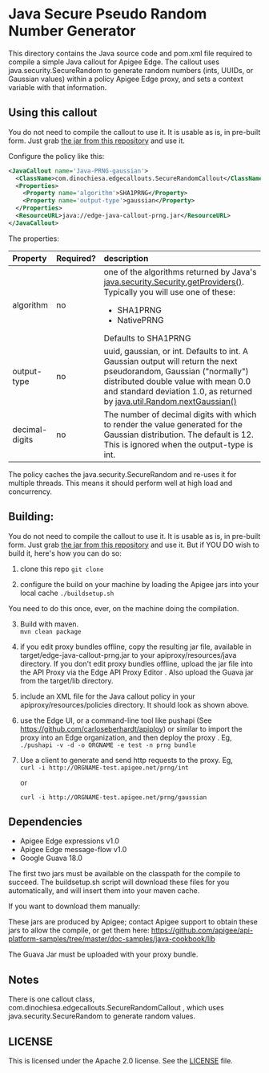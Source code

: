 # Java Secure Pseudo Random Number Generator

This directory contains the Java source code and pom.xml file required
to compile a simple Java callout for Apigee Edge. The callout uses
java.security.SecureRandom to generate random numbers (ints, UUIDs, or
Gaussian values) within a policy Apigee Edge proxy, and sets a context
variable with that information.

## Using this callout

You do not need to compile the callout to use it.
It is usable as is, in pre-built form. Just grab [the jar from this repository](bundle/apiproxy/resources/java/edge-java-callout-prng.jar) and use it. 

Configure the policy like this:

```xml
<JavaCallout name='Java-PRNG-gaussian'>
  <ClassName>com.dinochiesa.edgecallouts.SecureRandomCallout</ClassName>
  <Properties>
    <Property name='algorithm'>SHA1PRNG</Property>
    <Property name='output-type'>gaussian</Property>
  </Properties>
  <ResourceURL>java://edge-java-callout-prng.jar</ResourceURL>
</JavaCallout>
```

The properties:

| Property | Required? | description |
|:---------|:---------|:---------|
| algorithm | no |one of the algorithms returned by Java's [java.security.Security.getProviders()](https://docs.oracle.com/javase/7/docs/api/java/security/Security.html#getProviders()). Typically you will use one of these:<ul><li>SHA1PRNG</li><li>NativePRNG</li></ul> Defaults to SHA1PRNG |
| output-type | no | uuid, gaussian, or int. Defaults to int. A Gaussian output will return the next pseudorandom, Gaussian ("normally") distributed double value with mean 0.0 and standard deviation 1.0, as returned by [java.util.Random.nextGaussian()](https://docs.oracle.com/javase/7/docs/api/java/util/Random.html#nextGaussian()) |
| decimal-digits | no | The number of decimal digits with which to render the value generated for the Gaussian distribution. The default is 12.  This is ignored when the output-type is int. |

The policy caches the java.security.SecureRandom and re-uses it for multiple threads. This means it should perform well at high load and concurrency. 


## Building:

You do not need to compile the callout to use it.
It is usable as is, in pre-built form. Just grab [the jar from this repository](bundle/apiproxy/resources/java/edge-java-callout-prng.jar) and use it.  But if YOU DO wish to build it, here's how you can do so: 

1. clone this repo
  ```git clone```

2. configure the build on your machine by loading the Apigee jars into your local cache
  ```./buildsetup.sh```

  You need to do this once, ever, on the machine doing the compilation.

3. Build with maven.  
  ```mvn clean package```

4. if you edit proxy bundles offline, copy the resulting jar file, available in  target/edge-java-callout-prng.jar to your apiproxy/resources/java directory.  If you don't edit proxy bundles offline, upload the jar file into the API Proxy via the Edge API Proxy Editor . Also upload the Guava jar from the target/lib directory.

4. include an XML file for the Java callout policy in your
   apiproxy/resources/policies directory. It should look as shown above. 

5. use the Edge UI, or a command-line tool like pushapi (See
   https://github.com/carloseberhardt/apiploy) or similar to
   import the proxy into an Edge organization, and then deploy the proxy . 
   Eg,    
   ```./pushapi -v -d -o ORGNAME -e test -n prng bundle```

6. Use a client to generate and send http requests to the proxy. Eg,   
   ```curl -i http://ORGNAME-test.apigee.net/prng/int```
   
   or
   
   ```curl -i http://ORGNAME-test.apigee.net/prng/gaussian```


## Dependencies

- Apigee Edge expressions v1.0
- Apigee Edge message-flow v1.0
- Google Guava 18.0

The first two jars must be available on the classpath for the compile to
succeed. The buildsetup.sh script will download these files for
you automatically, and will insert them into your maven cache. 

If you want to download them manually: 

These jars are
produced by Apigee; contact Apigee support to obtain these jars to allow
the compile, or get them here: 
https://github.com/apigee/api-platform-samples/tree/master/doc-samples/java-cookbook/lib

The Guava Jar must be uploaded with your proxy bundle.

## Notes

There is one callout class, com.dinochiesa.edgecallouts.SecureRandomCallout ,
which uses java.security.SecureRandom to generate random values. 

## LICENSE

This is licensed under the Apache 2.0 license. See the [LICENSE](LICENSE) file. 

